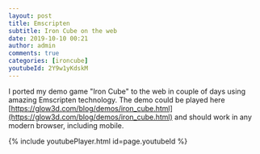 ```yaml
---
layout: post
title: Emscripten
subtitle: Iron Cube on the web
date: 2019-10-10 00:21
author: admin
comments: true
categories: [ironcube]
youtubeId: 2Y9w1yKdskM
---
```

I ported my demo game "Iron Cube" to the web in couple of days using amazing Emscripten technology.
The demo could be played here [https://glow3d.com/blog/demos/iron_cube.html](https://glow3d.com/blog/demos/iron_cube.html) and should work in any modern browser, including mobile.

{% include youtubePlayer.html id=page.youtubeId %}





